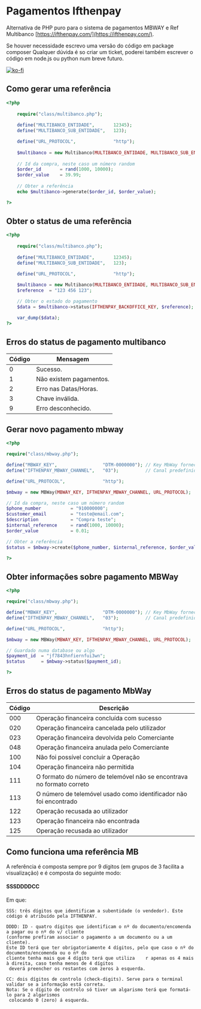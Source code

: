 # Pagamentos Ifthenpay
Alternativa de PHP puro para o sistema de pagamentos MBWAY e Ref Multibanco [https://ifthenpay.com/](https://ifthenpay.com/).

Se houver necessidade escrevo uma versão do código em package composer
Qualquer dúvida é so criar um ticket, poderei também escrever o código em node.js ou python num breve futuro.

[![ko-fi](https://ko-fi.com/img/githubbutton_sm.svg)](https://ko-fi.com/Y8Y14FZMA)

## Como gerar uma referência

```php
<?php
    
    require("class/multibanco.php");
    
    define("MULTIBANCO_ENTIDADE",       12345);
    define("MULTIBANCO_SUB_ENTIDADE",   123);

    define("URL_PROTOCOL",              "http");
    
    $multibanco = new Multibanco(MULTIBANCO_ENTIDADE, MULTIBANCO_SUB_ENTIDADE, URL_PROTOCOL);
    
    // Id da compra, neste caso um número random
    $order_id       = rand(1000, 10000);
    $order_value    = 39.99; 
    
    // Obter a referência
    echo $multibanco->generate($order_id, $order_value);

?>
```

## Obter o status de uma referência

```php
<?php
    
    require("class/multibanco.php");
    
    define("MULTIBANCO_ENTIDADE",       12345);
    define("MULTIBANCO_SUB_ENTIDADE",   123);

    define("URL_PROTOCOL",              "http");
    
    $multibanco = new Multibanco(MULTIBANCO_ENTIDADE, MULTIBANCO_SUB_ENTIDADE, URL_PROTOCOL);
    $reference  = "123 456 123";

    // Obter o estado do pagamento
    $data = $multibanco->status(IFTHENPAY_BACKOFFICE_KEY, $reference);

    var_dump($data);
?>
```

## Erros do status de pagamento multibanco

| Código | Mensagem |
| --- | --- |
| 0 | Sucesso.|
| 1 | Não existem pagamentos.|
| 2 | Erro nas Datas/Horas.|
| 3 | Chave inválida.|
| 9 | Erro desconhecido.|

## Gerar novo pagamento mbway

```php
<?php 

require("class/mbway.php");

define("MBWAY_KEY",                 "DTM-0000000"); // Key MbWay fornecida pelo IfThenpay
define("IFTHENPAY_MBWAY_CHANNEL",   "03");          // Canal predefinido na documentação do Ifthenpay

define("URL_PROTOCOL",              "http");

$mbway = new MBWay(MBWAY_KEY, IFTHENPAY_MBWAY_CHANNEL, URL_PROTOCOL);

// Id da compra, neste caso um número random
$phone_number           = "910000000";
$customer_email         = "teste@email.com";
$description            = "Compra teste";
$internal_reference     = rand(1000, 10000);
$order_value            = 0.01;

// Obter a referência
$status = $mbway->create($phone_number, $internal_reference, $order_value, $customer_email, $description);

?>
```

## Obter informações sobre pagamento MBWay

```php
<?php 

require("class/mbway.php");

define("MBWAY_KEY",                 "DTM-0000000"); // Key MbWay fornecida pelo IfThenpay
define("IFTHENPAY_MBWAY_CHANNEL",   "03");          // Canal predefinido na documentação do Ifthenpay

define("URL_PROTOCOL",              "http");

$mbway = new MBWay(MBWAY_KEY, IFTHENPAY_MBWAY_CHANNEL, URL_PROTOCOL);

// Guardado numa database ou algo
$payment_id  = "jf7843hnfiernfui3wn";
$status      = $mbway->status($payment_id);

?>
```

## Erros do status de pagamento MbWay

| Código | Descrição |
| --- | --- |
| 000 | Operação financeira concluída com sucesso |
| 020 | Operação financeira cancelada pelo utilizador |
| 023 | Operação financeira devolvida pelo Comerciante |
| 048 | Operação financeira anulada pelo Comerciante |
| 100 | Não foi possível concluir a Operação |
| 104 | Operação financeira não permitida |
| 111 | O formato do número de telemóvel não se encontrava no formato correto |
| 113 | O número de telemóvel usado como identificador não foi encontrado |
| 122 | Operação recusada ao utilizador |
| 123 | Operação financeira não encontrada |
| 125 | Operação recusada ao utilizador |

## Como funciona uma referência MB 
A referência é composta sempre por 9 dígitos (em grupos de 3 facilita a visualização) e é composta do seguinte modo:

#### SSSDDDDCC

Em que:

```
SSS: três dígitos que identificam a subentidade (o vendedor). Este código é atribuído pela IFTHENPAY.
```

```
DDDD: ID - quatro dígitos que identificam o nº do documento/encomenda a pagar ou o nº do v/ cliente 
(conforme prefiram associar o pagamento a um documento ou a um cliente). 
Este ID terá que ter obrigatoriamente 4 dígitos, pelo que caso o nº do documento/encomenda ou o nº do 
cliente tenha mais que 4 dígito terá que utiliza    r apenas os 4 mais à direita, caso tenha menos de 4 dígitos
 deverá preencher os restantes com zeros à esquerda.
```


```
CC: dois dígitos de controlo (check-digits). Serve para o terminal validar se a informação está correta. 
Nota: Se o dígito de controlo só tiver um algarismo terá que formatá-lo para 2 algarismos
 colocando 0 (zero) á esquerda.
```
